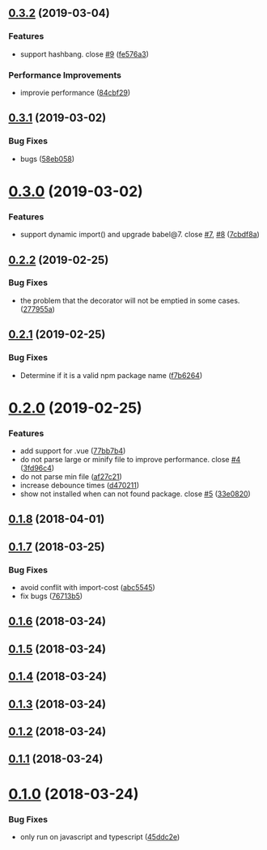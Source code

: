 ## [0.3.2](https://github.com/axetroy/vscode-npm-import-package-version/compare/v0.3.1...v0.3.2) (2019-03-04)


### Features

* support hashbang. close [#9](https://github.com/axetroy/vscode-npm-import-package-version/issues/9) ([fe576a3](https://github.com/axetroy/vscode-npm-import-package-version/commit/fe576a3))


### Performance Improvements

* improvie performance ([84cbf29](https://github.com/axetroy/vscode-npm-import-package-version/commit/84cbf29))



## [0.3.1](https://github.com/axetroy/vscode-npm-import-package-version/compare/v0.3.0...v0.3.1) (2019-03-02)


### Bug Fixes

* bugs ([58eb058](https://github.com/axetroy/vscode-npm-import-package-version/commit/58eb058))



# [0.3.0](https://github.com/axetroy/vscode-npm-import-package-version/compare/v0.2.2...v0.3.0) (2019-03-02)


### Features

* support dynamic import() and upgrade babel@7. close [#7](https://github.com/axetroy/vscode-npm-import-package-version/issues/7), [#8](https://github.com/axetroy/vscode-npm-import-package-version/issues/8) ([7cbdf8a](https://github.com/axetroy/vscode-npm-import-package-version/commit/7cbdf8a))



## [0.2.2](https://github.com/axetroy/vscode-npm-import-package-version/compare/v0.2.1...v0.2.2) (2019-02-25)


### Bug Fixes

* the problem that the decorator will not be emptied in some cases. ([277955a](https://github.com/axetroy/vscode-npm-import-package-version/commit/277955a))



## [0.2.1](https://github.com/axetroy/vscode-npm-import-package-version/compare/v0.2.0...v0.2.1) (2019-02-25)


### Bug Fixes

* Determine if it is a valid npm package name ([f7b6264](https://github.com/axetroy/vscode-npm-import-package-version/commit/f7b6264))



# [0.2.0](https://github.com/axetroy/vscode-npm-import-package-version/compare/v0.1.8...v0.2.0) (2019-02-25)


### Features

* add support for .vue ([77bb7b4](https://github.com/axetroy/vscode-npm-import-package-version/commit/77bb7b4))
* do not parse large or minify file to improve performance. close [#4](https://github.com/axetroy/vscode-npm-import-package-version/issues/4) ([3fd96c4](https://github.com/axetroy/vscode-npm-import-package-version/commit/3fd96c4))
* do not parse min file ([af27c21](https://github.com/axetroy/vscode-npm-import-package-version/commit/af27c21))
* increase debounce times ([d470211](https://github.com/axetroy/vscode-npm-import-package-version/commit/d470211))
* show not installed when can not found package. close [#5](https://github.com/axetroy/vscode-npm-import-package-version/issues/5) ([33e0820](https://github.com/axetroy/vscode-npm-import-package-version/commit/33e0820))



## [0.1.8](https://github.com/axetroy/vscode-npm-import-package-version/compare/v0.1.7...v0.1.8) (2018-04-01)



## [0.1.7](https://github.com/axetroy/vscode-npm-import-package-version/compare/v0.1.6...v0.1.7) (2018-03-25)


### Bug Fixes

* avoid conflit with import-cost ([abc5545](https://github.com/axetroy/vscode-npm-import-package-version/commit/abc5545))
* fix bugs ([76713b5](https://github.com/axetroy/vscode-npm-import-package-version/commit/76713b5))



## [0.1.6](https://github.com/axetroy/vscode-npm-import-package-version/compare/v0.1.5...v0.1.6) (2018-03-24)



## [0.1.5](https://github.com/axetroy/vscode-npm-import-package-version/compare/v0.1.4...v0.1.5) (2018-03-24)



## [0.1.4](https://github.com/axetroy/vscode-npm-import-package-version/compare/v0.1.3...v0.1.4) (2018-03-24)



## [0.1.3](https://github.com/axetroy/vscode-npm-import-package-version/compare/v0.1.2...v0.1.3) (2018-03-24)



## [0.1.2](https://github.com/axetroy/vscode-npm-import-package-version/compare/v0.1.1...v0.1.2) (2018-03-24)



## [0.1.1](https://github.com/axetroy/vscode-npm-import-package-version/compare/v0.1.0...v0.1.1) (2018-03-24)



# [0.1.0](https://github.com/axetroy/vscode-npm-import-package-version/compare/45ddc2e...v0.1.0) (2018-03-24)


### Bug Fixes

* only run on javascript and typescript ([45ddc2e](https://github.com/axetroy/vscode-npm-import-package-version/commit/45ddc2e))



